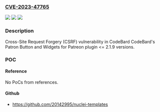 ### [CVE-2023-47765](https://cve.mitre.org/cgi-bin/cvename.cgi?name=CVE-2023-47765)
![](https://img.shields.io/static/v1?label=Product&message=CodeBard's%20Patron%20Button%20and%20Widgets%20for%20Patreon&color=blue)
![](https://img.shields.io/static/v1?label=Version&message=n%2Fa%3C%3D%202.1.9%20&color=brighgreen)
![](https://img.shields.io/static/v1?label=Vulnerability&message=CWE-352%20Cross-Site%20Request%20Forgery%20(CSRF)&color=brighgreen)

### Description

Cross-Site Request Forgery (CSRF) vulnerability in CodeBard CodeBard's Patron Button and Widgets for Patreon plugin <= 2.1.9 versions.

### POC

#### Reference
No PoCs from references.

#### Github
- https://github.com/20142995/nuclei-templates

